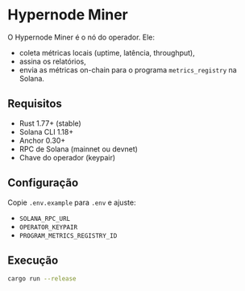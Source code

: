 # Hypernode Miner

O Hypernode Miner é o nó do operador. Ele:
- coleta métricas locais (uptime, latência, throughput),
- assina os relatórios,
- envia as métricas on-chain para o programa `metrics_registry` na Solana.

## Requisitos
- Rust 1.77+ (stable)
- Solana CLI 1.18+
- Anchor 0.30+
- RPC de Solana (mainnet ou devnet)
- Chave do operador (keypair)

## Configuração
Copie `.env.example` para `.env` e ajuste:
- `SOLANA_RPC_URL`
- `OPERATOR_KEYPAIR`
- `PROGRAM_METRICS_REGISTRY_ID`

## Execução
```bash
cargo run --release
